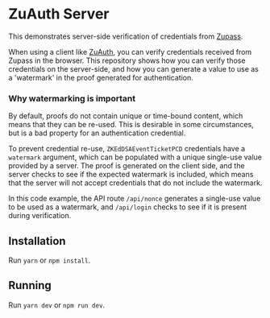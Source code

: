 # ZuAuth Server

This demonstrates server-side verification of credentials from [Zupass](https://github.com/proofcarryingdata/zupass).

When using a client like [ZuAuth](https://github.com/cedoor/zuauth), you can verify credentials received from Zupass in the browser. This repository shows how you can verify those credentials on the server-side, and how you can generate a value to use as a 'watermark' in the proof generated for authentication.

### Why watermarking is important

By default, proofs do not contain unique or time-bound content, which means that they can be re-used. This is desirable in some circumstances, but is a bad property for an authentication credential.

To prevent credential re-use, `ZKEdDSAEventTicketPCD` credentials have a `watermark` argument, which can be populated with a unique single-use value provided by a server. The proof is generated on the client side, and the server checks to see if the expected watermark is included, which means that the server will not accept credentials that do not include the watermark.

In this code example, the API route `/api/nonce` generates a single-use value to be used as a watermark, and `/api/login` checks to see if it is present during verification.

## Installation

Run `yarn` or `npm install`.

## Running

Run `yarn dev` or `npm run dev`.

